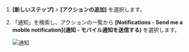 1. **[新しいステップ]**  >  **[アクションの追加]** を選択します。
2. 「通知」を検索し、アクションの一覧から **[Notifications - Send me a mobile notification]\(通知 - モバイル通知を送信する)** を選択します。
   
    ![通知](./media/email-triggers/email-triggers-sender-3.png)

